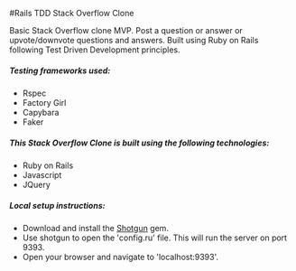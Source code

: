 #Rails TDD Stack Overflow Clone

Basic Stack Overflow clone MVP. Post a question or answer or upvote/downvote questions and answers. Built using Ruby on Rails following Test Driven Development principles.

##### Testing frameworks used:
- Rspec
- Factory Girl
- Capybara
- Faker

##### This Stack Overflow Clone is built using the following technologies:
- Ruby on Rails
- Javascript
- JQuery

##### Local setup instructions:
- Download and install the [Shotgun](https://github.com/rtomayko/shotgun) gem.
- Use shotgun to open the 'config.ru' file. This will run the server on port 9393.
- Open your browser and navigate to 'localhost:9393'.

